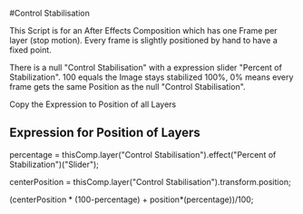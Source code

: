 #Control Stabilisation

This Script is for an After Effects Composition which has one Frame per layer (stop motion). Every frame is slightly positioned by hand to have a fixed point.

There is a null "Control Stabilisation" with a expression slider "Percent of Stabilization". 100 equals the Image stays stabilized 100%, 0% means every frame gets the same Position as the null "Control Stabilisation".

Copy the Expression to Position of all Layers

## Expression for Position of Layers
percentage = thisComp.layer("Control Stabilisation").effect("Percent of Stabilization")("Slider");

centerPosition = thisComp.layer("Control Stabilisation").transform.position;

(centerPosition * (100-percentage) + position*(percentage))/100;
